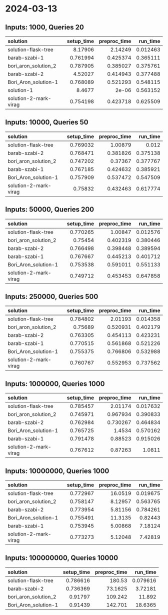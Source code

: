 # 2024-03-13

## Inputs: 1000, Queries 20

| solution              |   setup_time |   preproc_time |   run_time |
|:----------------------|-------------:|---------------:|-----------:|
| solution-flask-tree   |     8.17906  |       2.14249  |   0.012463 |
| barab-szabi-1         |     0.761994 |       0.425374 |   0.365111 |
| bori_aron_solution_2  |     0.787905 |       0.385027 |   0.375761 |
| barab-szabi-2         |     4.52027  |       0.414943 |   0.377488 |
| Bori_Aron_solution-1  |     0.768089 |       0.521293 |   0.548115 |
| solution-1            |     8.4677   |       2e-06    |   0.563152 |
| solution-2-mark-virag |     0.754198 |       0.423718 |   0.625509 |

## Inputs: 10000, Queries 50

| solution              |   setup_time |   preproc_time |   run_time |
|:----------------------|-------------:|---------------:|-----------:|
| solution-flask-tree   |     0.769032 |       1.00879  |   0.012    |
| barab-szabi-2         |     0.768471 |       0.381826 |   0.375138 |
| bori_aron_solution_2  |     0.747202 |       0.37367  |   0.377767 |
| barab-szabi-1         |     0.767185 |       0.424632 |   0.385921 |
| Bori_Aron_solution-1  |     0.757909 |       0.537472 |   0.547509 |
| solution-2-mark-virag |     0.75832  |       0.432463 |   0.617774 |

## Inputs: 50000, Queries 200

| solution              |   setup_time |   preproc_time |   run_time |
|:----------------------|-------------:|---------------:|-----------:|
| solution-flask-tree   |     0.770265 |       1.00847  |   0.012576 |
| bori_aron_solution_2  |     0.75454  |       0.402319 |   0.380446 |
| barab-szabi-2         |     0.766498 |       0.398448 |   0.389594 |
| barab-szabi-1         |     0.767667 |       0.445213 |   0.401712 |
| Bori_Aron_solution-1  |     0.753538 |       0.591011 |   0.551133 |
| solution-2-mark-virag |     0.749712 |       0.453453 |   0.647858 |

## Inputs: 250000, Queries 500

| solution              |   setup_time |   preproc_time |   run_time |
|:----------------------|-------------:|---------------:|-----------:|
| solution-flask-tree   |     0.784802 |       2.01193  |   0.014358 |
| bori_aron_solution_2  |     0.75689  |       0.520931 |   0.402179 |
| barab-szabi-2         |     0.763305 |       0.454113 |   0.423231 |
| barab-szabi-1         |     0.770515 |       0.561868 |   0.521226 |
| Bori_Aron_solution-1  |     0.755375 |       0.766806 |   0.532988 |
| solution-2-mark-virag |     0.760767 |       0.552953 |   0.737562 |

## Inputs: 1000000, Queries 1000

| solution              |   setup_time |   preproc_time |   run_time |
|:----------------------|-------------:|---------------:|-----------:|
| solution-flask-tree   |     0.785457 |       2.01174  |   0.017632 |
| bori_aron_solution_2  |     0.745971 |       0.967934 |   0.390833 |
| barab-szabi-2         |     0.762984 |       0.730267 |   0.464834 |
| Bori_Aron_solution-1  |     0.765725 |       1.4534   |   0.570162 |
| barab-szabi-1         |     0.791478 |       0.88523  |   0.915026 |
| solution-2-mark-virag |     0.767612 |       0.87263  |   1.0811   |

## Inputs: 10000000, Queries 1000

| solution              |   setup_time |   preproc_time |   run_time |
|:----------------------|-------------:|---------------:|-----------:|
| solution-flask-tree   |     0.772967 |       16.0519  |   0.019675 |
| bori_aron_solution_2  |     0.758147 |        8.12957 |   0.563765 |
| barab-szabi-2         |     0.773954 |        5.81156 |   0.784261 |
| Bori_Aron_solution-1  |     0.755491 |       11.3135  |   0.82443  |
| barab-szabi-1         |     0.753945 |        5.00868 |   7.18124  |
| solution-2-mark-virag |     0.773273 |        5.12048 |   7.42819  |

## Inputs: 100000000, Queries 10000

| solution             |   setup_time |   preproc_time |   run_time |
|:---------------------|-------------:|---------------:|-----------:|
| solution-flask-tree  |     0.786616 |       180.53   |   0.079616 |
| barab-szabi-2        |     0.736369 |        73.1625 |   3.72181  |
| bori_aron_solution_2 |     0.91797  |       109.242  |  11.892    |
| Bori_Aron_solution-1 |     0.91439  |       142.701  |  18.6365   |